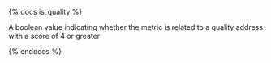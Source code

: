 {% docs is_quality %}

A boolean value indicating whether the metric is related to a quality address with a score of 4 or greater

{% enddocs %}